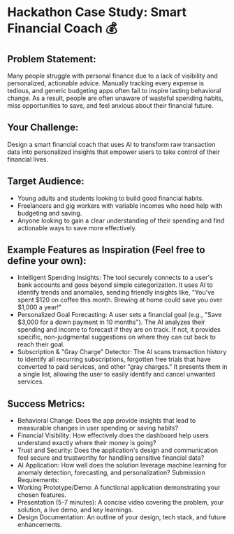 # Hackathon Case Study: Smart Financial Coach 💰

## Problem Statement:
Many people struggle with personal finance due to a lack of visibility
and personalized, actionable advice. Manually tracking every expense is tedious, and generic
budgeting apps often fail to inspire lasting behavioral change. As a result, people are often
unaware of wasteful spending habits, miss opportunities to save, and feel anxious about their
financial future.

## Your Challenge:
Design a smart financial coach that uses AI to transform raw transaction
data into personalized insights that empower users to take control of their financial lives.

## Target Audience:
- Young adults and students looking to build good financial habits.
- Freelancers and gig workers with variable incomes who need help with budgeting and
saving.
- Anyone looking to gain a clear understanding of their spending and find actionable ways
to save more effectively.

## Example Features as Inspiration (Feel free to define your own):
- Intelligent Spending Insights: The tool securely connects to a user's bank accounts and
goes beyond simple categorization. It uses AI to identify trends and anomalies, sending
friendly insights like, "You've spent $120 on coffee this month. Brewing at home could
save you over $1,000 a year!"
- Personalized Goal Forecasting: A user sets a financial goal (e.g., "Save $3,000 for a
down payment in 10 months"). The AI analyzes their spending and income to forecast if
they are on track. If not, it provides specific, non-judgmental suggestions on where they
can cut back to reach their goal.
- Subscription & "Gray Charge" Detector: The AI scans transaction history to identify all
recurring subscriptions, forgotten free trials that have converted to paid services, and
other "gray charges." It presents them in a single list, allowing the user to easily identify
and cancel unwanted services.

## Success Metrics:
- Behavioral Change: Does the app provide insights that lead to measurable changes in
user spending or saving habits?
- Financial Visibility: How effectively does the dashboard help users understand exactly
where their money is going?
- Trust and Security: Does the application's design and communication feel secure and
trustworthy for handling sensitive financial data?
- AI Application: How well does the solution leverage machine learning for anomaly
detection, forecasting, and personalization?
Submission Requirements:
- Working Prototype/Demo: A functional application demonstrating your chosen
features.
- Presentation (5-7 minutes): A concise video covering the problem, your solution, a live
demo, and key learnings.
- Design Documentation: An outline of your design, tech stack, and future
enhancements.
